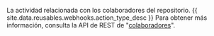 La actividad relacionada con los colaboradores del repositorio. {{ site.data.reusables.webhooks.action_type_desc }} Para obtener más información, consulta la API de REST de "[colaboradores](/v3/repos/collaborators/)".